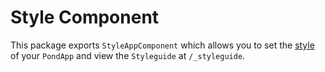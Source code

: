 # Style Component

This package exports `StyleAppComponent` which allows you to set the [style](../../../style/README.md) of your `PondApp` and view the `Styleguide` at `/_styleguide`.
